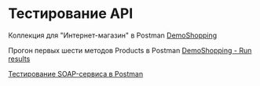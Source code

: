 # Тестирование API
Коллекция для "Интернет-магазин" в Postman 
[DemoShopping](https://www.postman.com/test-team-5137/workspace/test-team-workspace/collection/35123022-5b6b9e42-5e7f-4203-9f2f-97bfa666e590?action=share&creator=35123022)

Прогон первых шести методов Products в Postman
[DemoShopping - Run results](DemoShopping.postman_test_run.json)

[Тестирование SOAP-сервиса в Postman](https://www.postman.com/test-team-5137/workspace/test-team-workspace/collection/35123022-b51d5d8e-8b32-4c4e-ba46-fa2f0a79880e?action=share&creator=35123022)

